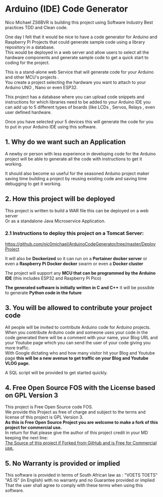 # Arduino (IDE) Code Generator
Nico Michael ZS6BVR is building this project using Software Industry Best practices TDD and Clean code.    

One day I felt that it would be nice to have a code generator for Arduino and Raspberry Pi Projects that could generate sample code using a library repository in a database.    
This would be deployed in a web server and allow users to select all the hardware components and generate sample code to get a quick start to coding for the project.    

This is a stand-alone web Service that will generate code for your Arduino and other MCU's projects .    
You create a project selecting the hardware you want to attach to your Arduino UNO , Nano or even ESP32.    
 

This project has a database where you can upload code snippets and instructions for which libraries need to be added to your Arduino IDE you can add up to 5 different types of boards (like LCDs , Servos, Relays , even user defined hardware.    

Once you have selected your 5 devices this will generate the code for you to put in your Arduino IDE using this software.    

## 1. Why do we want such an Application 
A newby or person with less experience in developing code for the Arduino project will be able to generate all the code with instructions to get it working.     
  
It should also become so useful for the seasoned Arduino project maker saving time building a project by reusing existing code and saving time debugging to get it working.    


## 2. How this project will be deployed
This project is written to build a WAR file this can be deployed on a web server  
Or as a standalone Java Microservice Application.   

### 2.1 Instructions to deploy this project on a Tomcat Server:
https://github.com/nic0michael/ArduinoCodeGenerator/tree/master/DeployProject
  
It will also be **Dockerized** so it can run on a **Portainer docker server** or even a **Raspberry Pi Docker docker** swarm or even a **Docker cluster**

The project will support any **MCU that can be programmed by the Arduino IDE** (this includes ESP32 and Raspberry Pi Pico)  
  
**The generated software is initially written in C and C++** it will be possible to generate **Python code in the future**   
  
## 3. You will be allowed to contribute your project code
All people will be invited to contribute Arduino code for Arduino projects.    
When you contribute Arduino code and someone uses your code in the code generated there will be a comment with your name, your Blog URL and your Youtube page which you can send the user of your code giving you more traffic.    
With Google dictating who and how many visitor hit your Blog and Youtube page **this will be a new avenue to get traffic on your Blog and Youtube VLOG page.**  

A SQL script will be provided to get started quickly.

## 4. Free Open Source FOS with the License based on GPL Version 3

This project is Free Open Source code FOS.    
We provide this Project as free of charge and subject to the terms and license of this project is GPL Version 3.   
**As this is Free Open Source Project you are welcome to make a fork of this project for commercial use.**   
In return for that please give the author of this project credit in your MD keeping the next line:   
[The Source of this project if Forked from GitHub and is Free for Commercial use.](https://github.com/nic0michael/RabbitMQProducerMicroservice)

## 5. No Warranty is provided or implied
This software is provided in terms of South African law as : "VOETS TOETS" "AS IS" (in English) with no warranty and no Guarantee provided or implied That the user shall agree to comply with these terms when using this software.


